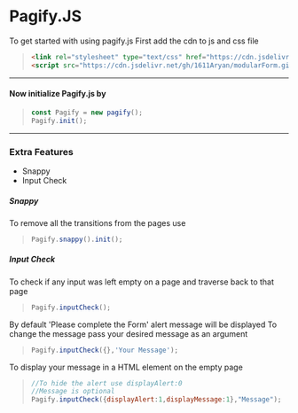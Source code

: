 # Pagify.JS

To get started with using pagify.js
First add the cdn to js and css file

> ```HTML
> <link rel="stylesheet" type="text/css" href="https://cdn.jsdelivr.net/gh/1611Aryan/modularForm.github.io/CSS/pagify.css">
> <script src="https://cdn.jsdelivr.net/gh/1611Aryan/modularForm.github.io/JS/pagify.js"></script>
> ```

---

#### Now initialize Pagify.js by

> ```JAVASCRIPT
> const Pagify = new pagify();
> Pagify.init();
> ```

---

### Extra Features

- Snappy
- Input Check

##### Snappy

To remove all the transitions from the pages use

> ```JAVASCRIPT
> Pagify.snappy().init();
> ```

##### Input Check

To check if any input was left empty on a page and traverse back to that page

> ```JAVASCRIPT
> Pagify.inputCheck();
> ```

By default 'Please complete the Form' alert message will be displayed
To change the message pass your desired message as an argument

> ```JAVASCRIPT
> Pagify.inputCheck({},'Your Message');
> ```

To display your message in a HTML element on the empty page

> ```JAVASCRIPT
> //To hide the alert use displayAlert:0
> //Message is optional
> Pagify.inputCheck({displayAlert:1,displayMessage:1},"Message");
> ```
